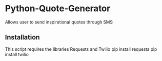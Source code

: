 # Python-Quote-Generator
Allows user to send inspirational quotes through SMS 

## Installation
This script requires the libraries Requests and Twilio
pip install requests
pip install twilio

